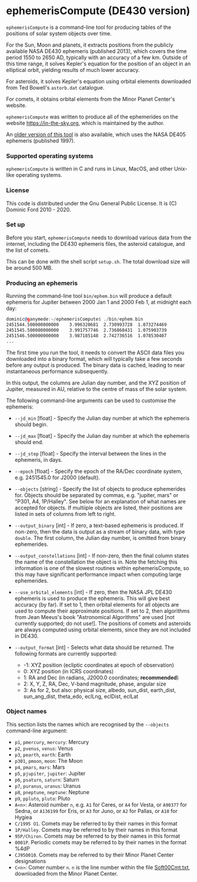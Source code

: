 # ephemerisCompute (DE430 version)

`ephemerisCompute` is a command-line tool for producing tables of the positions
of solar system objects over time.

For the Sun, Moon and planets, it extracts positions from the publicly
available NASA DE430 ephemeris (published 2013), which covers the time period
1550 to 2650 AD, typically with an accuracy of a few km. Outside of this time
range, it solves Kepler's equation for the position of an object in an
elliptical orbit, yielding results of much lower accuracy.

For asteroids, it solves Kepler's equation using orbital elements downloaded
from Ted Bowell's `astorb.dat` catalogue.

For comets, it obtains orbital elements from the Minor Planet Center's website.

`ephemerisCompute` was written to produce all of the ephemerides on the website
<https://in-the-sky.org>, which is maintained by the author.

An [older version of this
tool](https://www.github.com/dcf21/ephemeris-compute-de405) is also available,
which uses the NASA DE405 ephemeris (published 1997).

### Supported operating systems

`ephemerisCompute` is written in C and runs in Linux, MacOS, and other
Unix-like operating systems.

### License

This code is distributed under the Gnu General Public License. It is (C)
Dominic Ford 2010 - 2020.

### Set up

Before you start, `ephemerisCompute` needs to download various data from the
internet, including the DE430 ephemeris files, the asteroid catalogue, and the
list of comets.

This can be done with the shell script `setup.sh`. The total download size will
be around 500 MB.

### Producing an ephemeris

Running the command-line tool `bin/ephem.bin` will produce a default ephemeris
for Jupiter between 2000 Jan 1 and 2000 Feb 1, at midnight each day:

```asm
dominic@ganymede:~/ephemerisCompute$ ./bin/ephem.bin 
2451544.500000000000    3.996320681  2.730993728  1.073274469   
2451545.500000000000    3.991757746  2.736868431  1.075903739   
2451546.500000000000    3.987185148  2.742736516  1.078530407   
...
```

The first time you run the tool, it needs to convert the ASCII data files you
downloaded into a binary format, which will typically take a few seconds before
any output is produced. The binary data is cached, leading to near
instantaneous performance subsequently.

In this output, the columns are Julian day number, and the XYZ position of
Jupiter, measured in AU, relative to the centre of mass of the solar system.

The following command-line arguments can be used to customise the ephemeris:

* `--jd_min` [float] - Specify the Julian day number at which the ephemeris should begin.

* `--jd_max` [float] - Specify the Julian day number at which the ephemeris should end.

* `--jd_step` [float] - Specify the interval between the lines in the ephemeris, in days.

* `--epoch` [float] - Specify the epoch of the RA/Dec coordinate system, e.g. 2451545.0 for J2000 (default).

* `--objects` [string] - Specify the list of objects to produce ephemerides for. Objects should be separated by commas, e.g. "jupiter, mars" or "P301, A4, 1P/Halley". See below for an explanation of what names are accepted for objects. If multiiple objects are listed, their positions are listed in sets of columns from left to right.

* `--output_binary` [int] - If zero, a text-based ephemeris is produced. If non-zero, then the data is output as a stream of binary data, with type `double`. The first column, the Julian day number, is omitted from binary ephemerides.

* `--output_constellations` [int] - If non-zero, then the final column states the name of the constellation the object is in. Note the fetching this information is one of the slowest routines within ephemerisCompute, so this may have significant performance impact when computing large ephemerides.

* `--use_orbital_elements` [int] - If zero, then the NASA JPL DE430 ephemeris is used to produce the ephemeris. This will give best accuracy (by far). If set to 1, then orbital elements for all objects are used to compute their approximate positions. If set to 2, then algorithms from Jean Meeus's book "Astronomical Algorithms" are used [not currently supported; do not use!]. The positions of comets and asteroids are always computed using orbital elements, since they are not included in DE430.  

* `--output_format` [int] - Selects what data should be returned. The following formats are currently supported:

  * -1: XYZ position (ecliptic coordinates at epoch of observation)
  * 0: XYZ position (in ICRS coordinates)
  * 1: RA and Dec (in radians, J2000.0 coordinates; **recommended**)
  * 2: X, Y, Z, RA, Dec, V-band magnitude, phase, angular size
  * 3: As for 2, but also: physical size, albedo, sun_dist, earth_dist, sun_ang_dist, theta_edo, eclLng, eclDist, eclLat

### Object names
This section lists the names which are recognised by the `--objects` command-line argument:

* `p1`, `pmercury`, `mercury`: Mercury
* `p2`, `pvenus`, `venus`: Venus
* `p3`, `pearth`, `earth`: Earth
* `p301`, `pmoon`, `moon`: The Moon
* `p4`, `pmars`, `mars`: Mars
* `p5`, `pjupiter`, `jupiter`: Jupiter
* `p6`, `psaturn`, `saturn`: Saturn
* `p7`, `puranus`, `uranus`: Uranus
* `p8`, `pneptune`, `neptune`: Neptune
* `p9`, `ppluto`, `pluto`: Pluto
* `A<n>`: Asteroid number `n`, e.g. `A1` for Ceres, or `A4` for Vesta, or `A90377` for Sedna, or `A136199` for Eris, or `A3` for Juno, or `A2` for Pallas, or `A10` for Hygiea
* `C/1995 O1`. Comets may be referred to by their names in this format
* `1P/Halley`. Comets may be referred to by their names in this format
* `95P/Chiron`. Comets may be referred to by their names in this format
* `0001P`. Periodic comets may be referred to by their names in the format %4dP
* `CJ95O010`. Comets may be referred to by their Minor Planet Center designations
* `C<n>`: Comer number `n`. `n` is the line number within the file [Soft00Cmt.txt](http://www.minorplanetcenter.net/iau/Ephemerides/Comets/Soft00Cmt.txt), downloaded from the Minor Planet Center.
